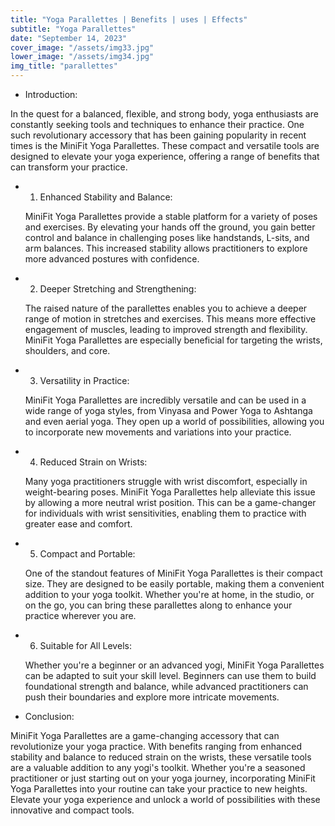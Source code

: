 ```yaml
---
title: "Yoga Parallettes | Benefits | uses | Effects"
subtitle: "Yoga Parallettes"
date: "September 14, 2023"
cover_image: "/assets/img33.jpg"
lower_image: "/assets/img34.jpg"
img_title: "parallettes"
---
```


* Introduction:

In the quest for a balanced, flexible, and strong body, yoga enthusiasts are constantly seeking tools and techniques to enhance their practice. One such revolutionary accessory that has been gaining popularity in recent times is the MiniFit Yoga Parallettes. These compact and versatile tools are designed to elevate your yoga experience, offering a range of benefits that can transform your practice.

* 1. Enhanced Stability and Balance:

   MiniFit Yoga Parallettes provide a stable platform for a variety of poses and exercises. By elevating your hands off the ground, you gain better control and balance in challenging poses like handstands, L-sits, and arm balances. This increased stability allows practitioners to explore more advanced postures with confidence.

* 2. Deeper Stretching and Strengthening:

   The raised nature of the parallettes enables you to achieve a deeper range of motion in stretches and exercises. This means more effective engagement of muscles, leading to improved strength and flexibility. MiniFit Yoga Parallettes are especially beneficial for targeting the wrists, shoulders, and core.

* 3. Versatility in Practice:

   MiniFit Yoga Parallettes are incredibly versatile and can be used in a wide range of yoga styles, from Vinyasa and Power Yoga to Ashtanga and even aerial yoga. They open up a world of possibilities, allowing you to incorporate new movements and variations into your practice.

* 4. Reduced Strain on Wrists:

   Many yoga practitioners struggle with wrist discomfort, especially in weight-bearing poses. MiniFit Yoga Parallettes help alleviate this issue by allowing a more neutral wrist position. This can be a game-changer for individuals with wrist sensitivities, enabling them to practice with greater ease and comfort.

* 5. Compact and Portable:

   One of the standout features of MiniFit Yoga Parallettes is their compact size. They are designed to be easily portable, making them a convenient addition to your yoga toolkit. Whether you're at home, in the studio, or on the go, you can bring these parallettes along to enhance your practice wherever you are.

* 6. Suitable for All Levels:

   Whether you're a beginner or an advanced yogi, MiniFit Yoga Parallettes can be adapted to suit your skill level. Beginners can use them to build foundational strength and balance, while advanced practitioners can push their boundaries and explore more intricate movements.

* Conclusion:

MiniFit Yoga Parallettes are a game-changing accessory that can revolutionize your yoga practice. With benefits ranging from enhanced stability and balance to reduced strain on the wrists, these versatile tools are a valuable addition to any yogi's toolkit. Whether you're a seasoned practitioner or just starting out on your yoga journey, incorporating MiniFit Yoga Parallettes into your routine can take your practice to new heights. Elevate your yoga experience and unlock a world of possibilities with these innovative and compact tools.
